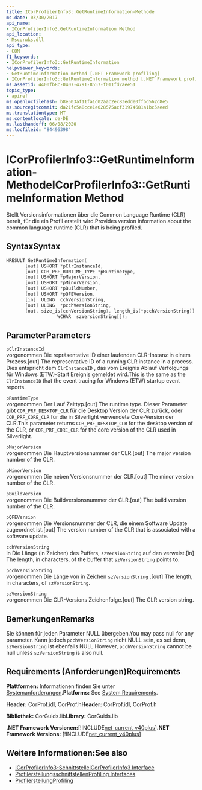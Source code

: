 ```yaml
---
title: ICorProfilerInfo3::GetRuntimeInformation-Methode
ms.date: 03/30/2017
api_name:
- ICorProfilerInfo3.GetRuntimeInformation Method
api_location:
- Mscorwks.dll
api_type:
- COM
f1_keywords:
- ICorProfilerInfo3::GetRuntimeInformation
helpviewer_keywords:
- GetRuntimeInformation method [.NET Framework profiling]
- ICorProfilerInfo3::GetRuntimeInformation method [.NET Framework profiling]
ms.assetid: 4400fb8c-0407-4791-8557-f011fd2aee51
topic_type:
- apiref
ms.openlocfilehash: b8e503af11fa1d02aac2ec83edde0ffbd562d8e5
ms.sourcegitcommit: da21fc5a8cce1e028575acf31974681a1bc5aeed
ms.translationtype: MT
ms.contentlocale: de-DE
ms.lasthandoff: 06/08/2020
ms.locfileid: "84496398"
---
```

# <a name="icorprofilerinfo3getruntimeinformation-method"></a><span data-ttu-id="5bf45-102">ICorProfilerInfo3::GetRuntimeInformation-Methode</span><span class="sxs-lookup"><span data-stu-id="5bf45-102">ICorProfilerInfo3::GetRuntimeInformation Method</span></span>
<span data-ttu-id="5bf45-103">Stellt Versionsinformationen über die Common Language Runtime (CLR) bereit, für die ein Profil erstellt wird.</span><span class="sxs-lookup"><span data-stu-id="5bf45-103">Provides version information about the common language runtime (CLR) that is being profiled.</span></span>  
  
## <a name="syntax"></a><span data-ttu-id="5bf45-104">Syntax</span><span class="sxs-lookup"><span data-stu-id="5bf45-104">Syntax</span></span>  
  
```cpp  
HRESULT GetRuntimeInformation(  
       [out] USHORT *pClrInstanceId,  
       [out] COR_PRF_RUNTIME_TYPE *pRuntimeType,  
       [out] USHORT *pMajorVersion,  
       [out] USHORT *pMinorVersion,  
       [out] USHORT *pBuildNumber,  
       [out] USHORT *pQFEVersion,  
       [in]  ULONG  cchVersionString,  
       [out] ULONG  *pcchVersionString,  
       [out, size_is(cchVersionString), length_is(*pcchVersionString)]  
                   WCHAR  szVersionString[]);  
```  
  
## <a name="parameters"></a><span data-ttu-id="5bf45-105">Parameter</span><span class="sxs-lookup"><span data-stu-id="5bf45-105">Parameters</span></span>  
 `pClrInstanceId`  
 <span data-ttu-id="5bf45-106">vorgenommen Die repräsentative ID einer laufenden CLR-Instanz in einem Prozess.</span><span class="sxs-lookup"><span data-stu-id="5bf45-106">[out] The representative ID of a running CLR instance in a process.</span></span> <span data-ttu-id="5bf45-107">Dies entspricht dem `ClrInstanceID` , das vom Ereignis Ablauf Verfolgungs für Windows (ETW)-Start Ereignis gemeldet wird.</span><span class="sxs-lookup"><span data-stu-id="5bf45-107">This is the same as the `ClrInstanceID` that the event tracing for Windows (ETW) startup event reports.</span></span>  
  
 `pRuntimeType`  
 <span data-ttu-id="5bf45-108">vorgenommen Der Lauf Zeittyp.</span><span class="sxs-lookup"><span data-stu-id="5bf45-108">[out] The runtime type.</span></span> <span data-ttu-id="5bf45-109">Dieser Parameter gibt `COR_PRF_DESKTOP_CLR` für die Desktop Version der CLR zurück, oder `COR_PRF_CORE_CLR` für die in Silverlight verwendete Core-Version der CLR.</span><span class="sxs-lookup"><span data-stu-id="5bf45-109">This parameter returns `COR_PRF_DESKTOP_CLR` for the desktop version of the CLR, or `COR_PRF_CORE_CLR` for the core version of the CLR used in Silverlight.</span></span>  
  
 `pMajorVersion`  
 <span data-ttu-id="5bf45-110">vorgenommen Die Hauptversionsnummer der CLR.</span><span class="sxs-lookup"><span data-stu-id="5bf45-110">[out] The major version number of the CLR.</span></span>  
  
 `pMinorVersion`  
 <span data-ttu-id="5bf45-111">vorgenommen Die neben Versionsnummer der CLR.</span><span class="sxs-lookup"><span data-stu-id="5bf45-111">[out] The minor version number of the CLR.</span></span>  
  
 `pBuildVersion`  
 <span data-ttu-id="5bf45-112">vorgenommen Die Buildversionsnummer der CLR.</span><span class="sxs-lookup"><span data-stu-id="5bf45-112">[out] The build version number of the CLR.</span></span>  
  
 `pQFEVersion`  
 <span data-ttu-id="5bf45-113">vorgenommen Die Versionsnummer der CLR, die einem Software Update zugeordnet ist.</span><span class="sxs-lookup"><span data-stu-id="5bf45-113">[out] The version number of the CLR that is associated with a software update.</span></span>  
  
 `cchVersionString`  
 <span data-ttu-id="5bf45-114">in Die Länge (in Zeichen) des Puffers, `szVersionString` auf den verweist.</span><span class="sxs-lookup"><span data-stu-id="5bf45-114">[in] The length, in characters, of the buffer that `szVersionString` points to.</span></span>  
  
 `pcchVersionString`  
 <span data-ttu-id="5bf45-115">vorgenommen Die Länge von in Zeichen `szVersionString` .</span><span class="sxs-lookup"><span data-stu-id="5bf45-115">[out] The length, in characters, of `szVersionString`.</span></span>  
  
 `szVersionString`  
 <span data-ttu-id="5bf45-116">vorgenommen Die CLR-Versions Zeichenfolge.</span><span class="sxs-lookup"><span data-stu-id="5bf45-116">[out] The CLR version string.</span></span>  
  
## <a name="remarks"></a><span data-ttu-id="5bf45-117">Bemerkungen</span><span class="sxs-lookup"><span data-stu-id="5bf45-117">Remarks</span></span>  
 <span data-ttu-id="5bf45-118">Sie können für jeden Parameter NULL übergeben.</span><span class="sxs-lookup"><span data-stu-id="5bf45-118">You may pass null for any parameter.</span></span> <span data-ttu-id="5bf45-119">Kann jedoch `pcchVersionString` nicht NULL sein, es sei denn, `szVersionString` ist ebenfalls NULL.</span><span class="sxs-lookup"><span data-stu-id="5bf45-119">However, `pcchVersionString` cannot be null unless `szVersionString` is also null.</span></span>  
  
## <a name="requirements"></a><span data-ttu-id="5bf45-120">Requirements (Anforderungen)</span><span class="sxs-lookup"><span data-stu-id="5bf45-120">Requirements</span></span>  
 <span data-ttu-id="5bf45-121">**Plattformen:** Informationen finden Sie unter [Systemanforderungen](../../get-started/system-requirements.md).</span><span class="sxs-lookup"><span data-stu-id="5bf45-121">**Platforms:** See [System Requirements](../../get-started/system-requirements.md).</span></span>  
  
 <span data-ttu-id="5bf45-122">**Header:** CorProf.idl, CorProf.h</span><span class="sxs-lookup"><span data-stu-id="5bf45-122">**Header:** CorProf.idl, CorProf.h</span></span>  
  
 <span data-ttu-id="5bf45-123">**Bibliothek:** CorGuids.lib</span><span class="sxs-lookup"><span data-stu-id="5bf45-123">**Library:** CorGuids.lib</span></span>  
  
 <span data-ttu-id="5bf45-124">**.NET Framework Versionen:**[!INCLUDE[net_current_v40plus](../../../../includes/net-current-v40plus-md.md)]</span><span class="sxs-lookup"><span data-stu-id="5bf45-124">**.NET Framework Versions:** [!INCLUDE[net_current_v40plus](../../../../includes/net-current-v40plus-md.md)]</span></span>  
  
## <a name="see-also"></a><span data-ttu-id="5bf45-125">Weitere Informationen:</span><span class="sxs-lookup"><span data-stu-id="5bf45-125">See also</span></span>

- [<span data-ttu-id="5bf45-126">ICorProfilerInfo3-Schnittstelle</span><span class="sxs-lookup"><span data-stu-id="5bf45-126">ICorProfilerInfo3 Interface</span></span>](icorprofilerinfo3-interface.md)
- [<span data-ttu-id="5bf45-127">Profilerstellungsschnittstellen</span><span class="sxs-lookup"><span data-stu-id="5bf45-127">Profiling Interfaces</span></span>](profiling-interfaces.md)
- [<span data-ttu-id="5bf45-128">Profilerstellung</span><span class="sxs-lookup"><span data-stu-id="5bf45-128">Profiling</span></span>](index.md)
